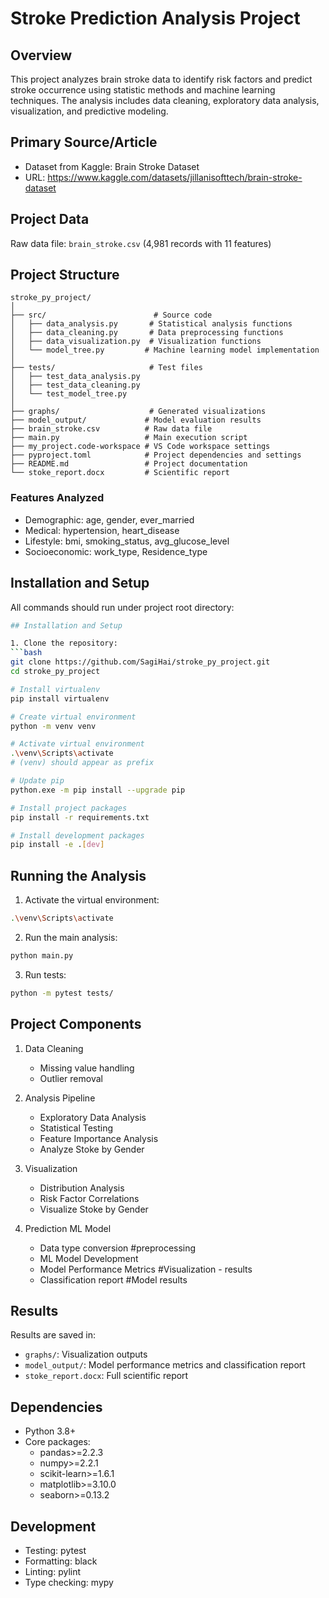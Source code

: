 # Stroke Prediction Analysis Project

## Overview
This project analyzes brain stroke data to identify risk factors and predict stroke occurrence using statistic methods and machine learning techniques. The analysis includes data cleaning, exploratory data analysis, visualization, and predictive modeling.

## Primary Source/Article
- Dataset from Kaggle: Brain Stroke Dataset
- URL: https://www.kaggle.com/datasets/jillanisofttech/brain-stroke-dataset

## Project Data
Raw data file: `brain_stroke.csv` (4,981 records with 11 features)

## Project Structure
```
stroke_py_project/
│
├── src/                        # Source code
│   ├── data_analysis.py       # Statistical analysis functions
│   ├── data_cleaning.py       # Data preprocessing functions
│   ├── data_visualization.py  # Visualization functions
│   └── model_tree.py         # Machine learning model implementation
│
├── tests/                     # Test files
│   ├── test_data_analysis.py
│   ├── test_data_cleaning.py
│   └── test_model_tree.py
│
├── graphs/                    # Generated visualizations
├── model_output/             # Model evaluation results
├── brain_stroke.csv          # Raw data file
├── main.py                   # Main execution script
├── my_project.code-workspace # VS Code workspace settings
├── pyproject.toml            # Project dependencies and settings
├── README.md                 # Project documentation
└── stoke_report.docx         # Scientific report
```

### Features Analyzed
- Demographic: age, gender, ever_married
- Medical: hypertension, heart_disease
- Lifestyle: bmi, smoking_status, avg_glucose_level
- Socioeconomic: work_type, Residence_type

## Installation and Setup

All commands should run under project root directory:

```bash
## Installation and Setup

1. Clone the repository:
```bash
git clone https://github.com/SagiHai/stroke_py_project.git
cd stroke_py_project

# Install virtualenv
pip install virtualenv

# Create virtual environment
python -m venv venv

# Activate virtual environment
.\venv\Scripts\activate
# (venv) should appear as prefix

# Update pip
python.exe -m pip install --upgrade pip

# Install project packages
pip install -r requirements.txt

# Install development packages
pip install -e .[dev]
```

## Running the Analysis

1. Activate the virtual environment:
```bash
.\venv\Scripts\activate
```

2. Run the main analysis:
```bash
python main.py
```

3. Run tests:
```bash
python -m pytest tests/
```

## Project Components

1. Data Cleaning
   - Missing value handling
   - Outlier removal

2. Analysis Pipeline
   - Exploratory Data Analysis
   - Statistical Testing
   - Feature Importance Analysis
   - Analyze Stoke by Gender

3. Visualization
   - Distribution Analysis
   - Risk Factor Correlations
   - Visualize Stoke by Gender
   
4. Prediction ML Model
   - Data type conversion #preprocessing
   - ML Model Development
   - Model Performance Metrics #Visualization - results
   - Classification report #Model results

## Results

Results are saved in:
- `graphs/`: Visualization outputs
- `model_output/`: Model performance metrics and classification report
- `stoke_report.docx`: Full scientific report

## Dependencies
- Python 3.8+
- Core packages:
  - pandas>=2.2.3
  - numpy>=2.2.1
  - scikit-learn>=1.6.1
  - matplotlib>=3.10.0
  - seaborn>=0.13.2

## Development
- Testing: pytest
- Formatting: black
- Linting: pylint
- Type checking: mypy